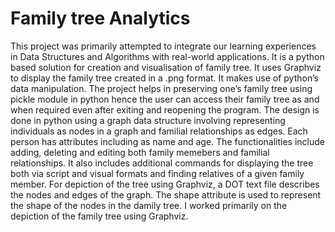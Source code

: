 # Family tree Analytics 
This project was primarily attempted to integrate our learning experiences in Data Structures and Algorithms with real-world applications. It is a python based solution for creation and visualisation of family tree. It uses Graphviz to display the family tree created in a .png format. It makes use of python’s data manipulation. The project helps in preserving one’s family tree using pickle module in python hence the user can access their family tree as and when required even after exiting and reopening the program. The design is done in python using a graph data structure involving representing individuals as nodes in a graph and familial relationships as edges. Each person has attributes including as name and age. The functionalities include adding, deleting and editing both family memebers and familial relationships. It also includes additional commands for displaying the tree both via script and visual formats and finding relatives of a given family member. For depiction of the tree using Graphviz, a DOT text file describes the nodes and edges of the graph. The shape attribute is used to represent the shape of the nodes in the damily tree. I worked primarily on the depiction of the family tree using Graphviz.
